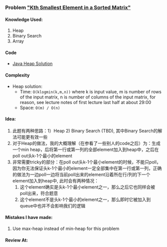 ### Problem  ["Kth Smallest Element in a Sorted Matrix"](https://leetcode.com/submissions/detail/185197145/)

#### Knowledge Used:
1.  Heap
2.  Binary Search
3.  Array

#### Code
-   [Java Heap Solution](./HeapSolution.java)

#### Complexity
-   Heap solution:
    -   Time: `O(klogmin(k,m,n))` where k is input value, m is number of rows of the input matrix, n is number of columns of the input matrix, for reason, see lecture notes of first lecture last half at about 29:00
    -   Space: `O(m) / O(n)`

#### Idea:
1.  此题有两种思路：1）Heap 2) Binary Search (TBD), 其中Binary Search的解法可能更有效一些
2.  对于Heap的做法，我的大概理解（在参看了一些别人的code之后）为：生成一个min heap，后将第一行或第一列的全部element加入到heap中，之后在poll out头k-1个最小的element
3.  非常需要tricky的部分：在poll out头k-1个最小element的时候，不能只poll，因为你无法保证头k-1个最小的element一定全部集中在第一行或第一列，正确的做法为一边poll一边将当前poll出来的element沿着所在行/列的下一个element加入到heap中, 此时会有两种情况：
    1.  这个element确实是头k-1个最小element之一，那么之后它也同样会被poll出来，符合题意
    2.  这个element不是头k-1个最小的element之一，那么即时它被加入到queue中也并不会影响我们的逻辑

#### Mistakes I have made:
1.  Use max-heap instead of min-heap for this problem

#### Review At:
